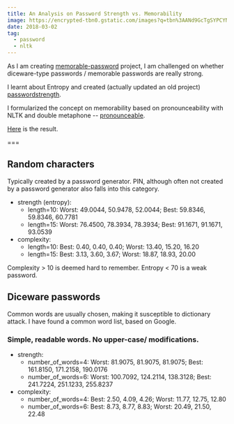 ```yaml
---
title: An Analysis on Password Strength vs. Memorability
image: https://encrypted-tbn0.gstatic.com/images?q=tbn%3AANd9GcTgSYPCYNS5GZ9ec5BU2WDjn9YbZ1F2nEGABnZAhXZtSUkikTjg
date: 2018-03-02
tag:
  - password
  - nltk
---
```


As I am creating [memorable-password](https://github.com/patarapolw/memorable-password) project, I am challenged on whether diceware-type passwords / memorable passwords are really strong.

I learnt about Entropy and created (actually updated an old project) [passwordstrength](https://github.com/patarapolw/passwordstrength).

I formularized the concept on memorability based on pronounceability with NLTK and double metaphone -- [pronounceable](https://github.com/patarapolw/pronounceable).

[Here](https://github.com/patarapolw/memorable-password/tree/master/analysis) is the result.

===

## Random characters

Typically created by a password generator. PIN, although often not created by a password generator also falls into this category.

- strength (entropy): 
  - length=10: Worst: 49.0044, 50.9478, 52.0044; Best: 59.8346, 59.8346, 60.7781
  - length=15: Worst: 76.4500, 78.3934, 78.3934; Best: 91.1671, 91.1671, 93.0539 
- complexity: 
  - length=10: Best: 0.40, 0.40, 0.40; Worst: 13.40, 15.20, 16.20
  - length=15: Best: 3.13, 3.60, 3.67; Worst: 18.87, 18.93, 20.00 

Complexity > 10 is deemed hard to remember. Entropy < 70 is a weak password.

## Diceware passwords

Common words are usually chosen, making it susceptible to dictionary attack. I have found a common word list, based on Google.

### Simple, readable words. No upper-case/ modifications.

- strength: 
  - number_of_words=4: Worst: 81.9075, 81.9075, 81.9075; Best: 161.8150, 171.2158, 190.0176
  - number_of_words=6: Worst: 100.7092, 124.2114, 138.3128; Best: 241.7224, 251.1233, 255.8237 
- complexity: 
  - number_of_words=4: Best: 2.50, 4.09, 4.26; Worst: 11.77, 12.75, 12.80
  - number_of_words=6: Best: 8.73, 8.77, 8.83; Worst: 20.49, 21.50, 22.48 
